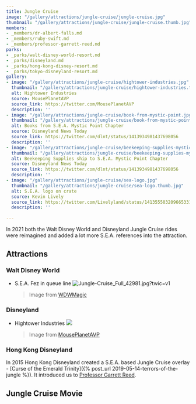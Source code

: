 ```yaml
---
title: Jungle Cruise
image: "/gallery/attractions/jungle-cruise/jungle-cruise.jpg"
thumbnail: "/gallery/attractions/jungle-cruise/jungle-cruise.thumb.jpg"
members:
- _members/dr-albert-falls.md
- _members/ruby-swift.md
- _members/professor-garrett-reed.md
parks:
- _parks/walt-disney-world-resort.md
- _parks/disneyland.md
- _parks/hong-kong-disney-resort.md
- _parks/tokyo-disneyland-resort.md
gallery:
- image: "/gallery/attractions/jungle-cruise/hightower-industries.jpg"
  thumbnail: "/gallery/attractions/jungle-cruise/hightower-industries.thumb.jpg"
  alt: Hightower Industries
  source: MousePlanetAVP
  source_link: https://twitter.com/MousePlanetAVP
  description: ''
- image: "/gallery/attractions/jungle-cruise/book-from-mystic-point.jpg"
  thumbnail: "/gallery/attractions/jungle-cruise/book-from-mystic-point.thumb.jpg"
  alt: Books from S.E.A. Mystic Point Chapter
  source: Disneyland News Today
  source_link: https://twitter.com/dlnt/status/1413934981437698056
  description: ''
- image: "/gallery/attractions/jungle-cruise/beekeeping-supplies-mystic-point.jpg"
  thumbnail: "/gallery/attractions/jungle-cruise/beekeeping-supplies-mystic-point.thumb.jpg"
  alt: Beekeeping Supplies ship to S.E.A. Mystic Point Chapter
  source: Disneyland News Today
  source_link: https://twitter.com/dlnt/status/1413934981437698056
  description: ''
- image: "/gallery/attractions/jungle-cruise/sea-logo.jpg"
  thumbnail: "/gallery/attractions/jungle-cruise/sea-logo.thumb.jpg"
  alt: S.E.A. logo on crate
  source: Kevin Lively
  source_link: https://twitter.com/Livelyland/status/1413555032096653313
  description: ''

---
```

In 2021 both the Walt Disney World and Disneyland Jungle Cruise rides were reimagined and added a lot more S.E.A. references into the attraction.

## Attractions

### Walt Disney World

* S.E.A. Fez in queue line
  ![](https://wdwmagic.twic.pics/ElementGalleryItems/attractions/Fullsize/Jungle-Cruise_Full_42981.jpg?twic=v1 "Jungle-Cruise_Full_42981.jpg?twic=v1")
  > Image from [WDWMagic](https://www.wdwmagic.com/attractions/jungle-cruise/news/16jul2021-new-props-added-to-the-office-in-the-jungle-cruise-queue.htm)

### Disneyland

* Hightower Industries
  ![](https://jungleskipper.com/gallery/attractions/jungle-cruise/hightower-industries.jpg)
  > Image from [MousePlanetAVP](https://twitter.com/MousePlanetAVP "MousePlanetAVP")

### Hong Kong Disneyland

In 2015 Hong Kong Disneyland created a S.E.A. based Jungle Cruise overlay - [Curse of the Emerald Trinity]({% post_url 2019-05-14-terrors-of-the-jungle %}). It introduced us to [Professor Garrett Reed](/sea/members/professor-garret-reed).

## Jungle Cruise Movie